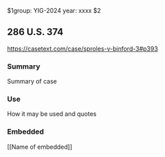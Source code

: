 $1group: YIG-2024
year: xxxx
$2
## 286 U.S. 374

https://casetext.com/case/sproles-v-binford-3#p393

### Summary

Summary of case

### Use

How it may be used and quotes

### Embedded

[[Name of embedded]]
